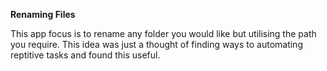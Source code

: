 
**Renaming Files**

This app focus is to rename any folder you would like but utilising the path you require. This idea was just a thought of finding ways to automating reptitive tasks and found this useful.

